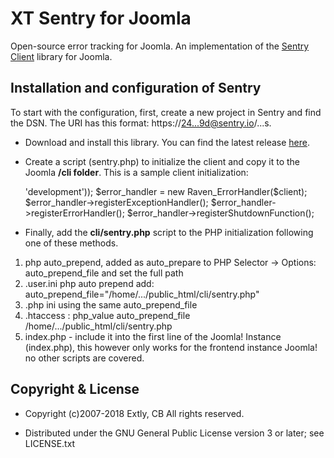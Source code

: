 # XT Sentry for Joomla

Open-source error tracking for Joomla. An implementation of the [Sentry Client](https://github.com/getsentry/sentry-php) library for Joomla.

## Installation and configuration of Sentry

To start with the configuration, first, create a new project in Sentry and find the DSN. The URI has this format: https://24...9d@sentry.io/...s.

- Download and install this library. You can find the latest release [here](https://github.com/anibalsanchez/XT-Sentry-for-Joomla/releases).
- Create a script (sentry.php) to initialize the client and copy it to the Joomla **/cli folder**. This is a sample client initialization:

  <?php

  define('JPATH_SENTRY_BASE', '/var/www/news.joocial.com/web');

  require_once JPATH_SENTRY_BASE . '/libraries/xtsentry/vendor/sentry/sentry/lib/Raven/Autoloader.php';

  Raven_Autoloader::register();

  $client = new Raven_Client('YOUR-DSN', array('environment' => 'development'));

  $error_handler = new Raven_ErrorHandler($client);
  $error_handler->registerExceptionHandler();
  $error_handler->registerErrorHandler();
  $error_handler->registerShutdownFunction();

- Finally, add the **cli/sentry.php** script to the PHP initialization following one of these methods.

1. php auto_prepend, added as auto_prepare to PHP Selector -> Options: auto_prepend_file and set the full path
1. .user.ini php auto prepend add: auto_prepend_file="/home/.../public_html/cli/sentry.php"
1. .php ini using the same auto_prepend_file
1. .htaccess : php_value auto_prepend_file /home/.../public_html/cli/sentry.php
1. index.php - include it into the first line of the Joomla! Instance (index.php), this however only works for the frontend instance Joomla! no other scripts are covered.

## Copyright & License

- Copyright (c)2007-2018 Extly, CB All rights reserved.

- Distributed under the GNU General Public License version 3 or later; see LICENSE.txt
